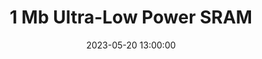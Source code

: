 ---
layout: inner
position: left
title: '1 Mb Ultra-Low Power SRAM'
date: 2023-05-20 13:00:00
categories: vlsi
tags: VLSI Low-power Cadence
lead_text: 'Implemented in the FreePDK 45nm technology using Cadence Virtuoso and Spectre.'
featured_image: '/img/posts/02_weathercast-1130x864-2x.png'
project_link: 'https://bradendesman.github.io/low-power-sram'
button_icon: 'github'
button_text: 'Visit Project'
---